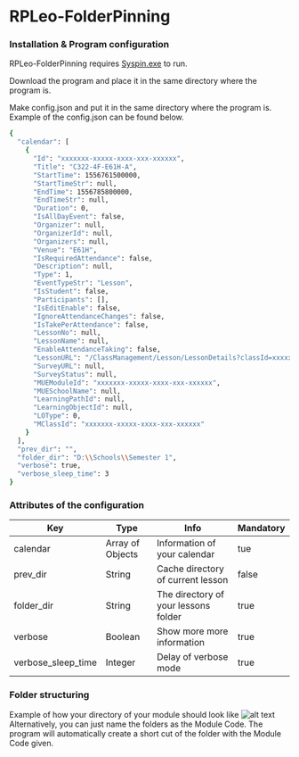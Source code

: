 # RPLeo-FolderPinning

### Installation & Program configuration

RPLeo-FolderPinning requires [Syspin.exe](http://www.technosys.net/products/utils/pintotaskbar) to run.

Download the program and place it in the same directory where the program is.

Make config.json and put it in the same directory where the program is.
Example of the config.json can be found below.
```sh
{
  "calendar": [
    {
      "Id": "xxxxxxx-xxxxx-xxxx-xxx-xxxxxx",
      "Title": "C322-4F-E61H-A",
      "StartTime": 1556761500000,
      "StartTimeStr": null,
      "EndTime": 1556785800000,
      "EndTimeStr": null,
      "Duration": 0,
      "IsAllDayEvent": false,
      "Organizer": null,
      "OrganizerId": null,
      "Organizers": null,
      "Venue": "E61H",
      "IsRequiredAttendance": false,
      "Description": null,
      "Type": 1,
      "EventTypeStr": "Lesson",
      "IsStudent": false,
      "Participants": [],
      "IsEditEnable": false,
      "IgnoreAttendanceChanges": false,
      "IsTakePerAttendance": false,
      "LessonNo": null,
      "LessonName": null,
      "EnableAttendanceTaking": false,
      "LessonURL": "/ClassManagement/Lesson/LessonDetails?classId=xxxxxxx-xxxxx-xxxx-xxx-xxxxxx&lessonId=",
      "SurveyURL": null,
      "SurveyStatus": null,
      "MUEModuleId": "xxxxxxx-xxxxx-xxxx-xxx-xxxxxx",
      "MUESchoolName": null,
      "LearningPathId": null,
      "LearningObjectId": null,
      "LOType": 0,
      "MClassId": "xxxxxxx-xxxxx-xxxx-xxx-xxxxxx"
    }
  ],
  "prev_dir": "",
  "folder_dir": "D:\\Schools\\Semester 1",
  "verbose": true,
  "verbose_sleep_time": 3
}
````



### Attributes of the configuration
| Key | Type | Info | Mandatory
| ------ | ------ | ------ | ------ |
| calendar | Array of Objects | Information of your calendar | tue
| prev_dir | String | Cache directory of current lesson | false
| folder_dir | String | The directory of your lessons folder | true
| verbose | Boolean | Show more more information | true
| verbose_sleep_time | Integer | Delay of verbose mode | true


### Folder structuring
Example of how your directory of your module should look like
![alt text](https://i.imgur.com/TQOMwQc.jpg)
Alternatively, you can just name the folders as the Module Code.
The program will automatically create a short cut of the folder with the Module Code given.

